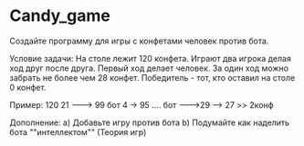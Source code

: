 # Candy_game
Создайте программу для игры с конфетами человек против бота.

Условие задачи: На столе лежит 120 конфета. Играют два игрока делая ход друг после друга.
Первый ход делает человек. За один ход можно забрать не более чем 28 конфет.
Победитель - тот, кто оставил на столе 0 конфет.

Пример:
120 21 ---> 99 бот 4 -> 95 .... бот --->29 --> 27 >> 2конф

Дополнение:
a) Добавьте игру против бота
b) Подумайте как наделить бота ""интеллектом"" (Теория игр)
